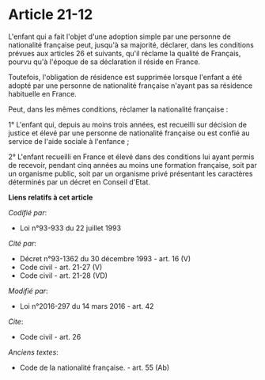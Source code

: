 # Article 21-12

L'enfant qui a fait l'objet d'une adoption simple par une personne de nationalité française peut, jusqu'à sa majorité,
déclarer, dans les conditions prévues aux articles 26 et suivants, qu'il réclame la qualité de Français, pourvu qu'à l'époque
de sa déclaration il réside en France. 

Toutefois, l'obligation de résidence est supprimée lorsque l'enfant a été adopté par une personne de nationalité française
n'ayant pas sa résidence habituelle en France. 

Peut, dans les mêmes conditions, réclamer la nationalité française : 

1° L'enfant qui, depuis au moins trois années, est recueilli sur décision de justice et élevé par une personne de nationalité
française ou est confié au service de l'aide sociale à l'enfance ;

2° L'enfant recueilli en France et élevé dans des conditions lui ayant permis de recevoir, pendant cinq années au moins une
formation française, soit par un organisme public, soit par un organisme privé présentant les caractères déterminés par un
décret en Conseil d'Etat.

**Liens relatifs à cet article**

_Codifié par_:

  - Loi n°93-933 du 22 juillet 1993

_Cité par_:

  - Décret n°93-1362 du 30 décembre 1993 - art. 16 (V)
  - Code civil - art. 21-27 (V)
  - Code civil - art. 21-28 (VD)

_Modifié par_:

  - Loi n°2016-297 du 14 mars 2016 - art. 42

_Cite_:

  - Code civil - art. 26

_Anciens textes_:

  - Code de la nationalité française. - art. 55 (Ab)
